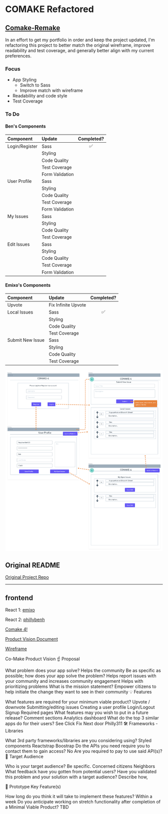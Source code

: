 # COMAKE Refactored

## [Comake-Remake](https://bw-comake-4-frontend.phillybenh.now.sh)

In an effort to get my portfolio in order and keep the project updated, I'm refactoring this project to better match the original wireframe, improve readability and test coverage, and generally better align with my current preferences.

### Focus

- App Styling
  - Switch to Sass
  - Improve match with wireframe
- Readability and code style
- Test Coverage

### To Do

#### Ben's Components

| Component      | Update          | Completed? |
| :------------- | :-------------- | :--------: |
| Login/Register | Sass            |     ✅     |
|                | Styling         |            |
|                | Code Quality    |            |
|                | Test Coverage   |            |
|                | Form Validation |            |
| User Profile   | Sass            |            |
|                | Styling         |            |
|                | Code Quality    |            |
|                | Test Coverage   |            |
|                | Form Validation |            |
| My Issues      | Sass            |            |
|                | Styling         |            |
|                | Code Quality    |            |
|                | Test Coverage   |            |
| Edit Issues    | Sass            |            |
|                | Styling         |            |
|                | Code Quality    |            |
|                | Test Coverage   |            |
|                | Form Validation |            |

#### Emixo's Components

| Component        | Update              | Completed? |
| :--------------- | :------------------ | :--------: |
| Upvote           | Fix Infinite Upvote |            |
| Local Issues     | Sass                |     ✅     |
|                  | Styling             |            |
|                  | Code Quality        |            |
|                  | Test Coverage       |            |
| Submit New Issue | Sass                |            |
|                  | Styling             |            |
|                  | Code Quality        |            |
|                  | Test Coverage       |            |

![App Wireframe](bw-comake-4.png "COMAKE Wireframe")

## Original README

[Original Project Repo](https://github.com/bw-comake-4)

---

## frontend

React 1: [emixo](https://github.com/emixo)

React 2: [phillybenh](https://github.com/phillybenh)

[Comake 4!](http://bw-comake-4.now.sh)

[Product Vision Document](https://docs.google.com/document/d/19cj7ZuVeynSKy3n5PHvHS1GKXavlr_-4IpCCjDo3JE0/edit?usp=sharing)

[Wireframe](https://whimsical.com/QBYpHL4M3f3CWH7e8XK1Ek)

Co-Make Product Vision
☝️ Proposal

What problem does your app solve?
Helps the community
Be as specific as possible; how does your app solve the problem?
Helps report issues with your community and increases community engagement
Helps with prioritizing problems
What is the mission statement?
Empower citizens to help initiate the change they want to see in their community
💡 Features

What features are required for your minimum viable product?
Upvote / downvote
Submitting/editing issues
Creating a user profile
Login/Logout
Signup
Required pages
What features may you wish to put in a future release?
Comment sections
Analytics dashboard
What do the top 3 similar apps do for their users?
See Click Fix
Next door
Philly311
🛠 Frameworks - Libraries

What 3rd party frameworks/libraries are you considering using?
Styled components
Reactstrap
Boostrap
Do the APIs you need require you to contact them to gain access?
No
Are you required to pay to use said API(s)?
🎯 Target Audience

Who is your target audience? Be specific.
Concerned citizens
Neighbors
What feedback have you gotten from potential users?
Have you validated this problem and your solution with a target audience? Describe how,

🔑 Prototype Key Feature(s)

How long do you think it will take to implement these features?
Within a week
Do you anticipate working on stretch functionality after completion of a Minimal Viable Product?
TBD
